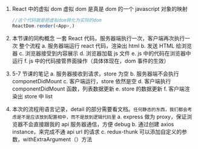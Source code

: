 1. React 中的虚拟 dom
   虚拟 dom 是真是 dom 的一个 javascript 对象的映射
   ```js
   //这个代码就是把虚拟dom转化为实际的dom
   ReactDom.render(<App>,)
   ```
2. 本节课的同构概念
   一套 React 代码，服务器端执行一次，客户端再次执行一次
   整个流程
   a. 服务器端运行 react 代码，渲染出 html
   b. 发送 HTML 给浏览器
   c. 浏览器接受到内容展示
   d. 浏览器加载 js 文件
   e. js 中的代码在浏览器中运行
   f. js 中的代码接管界面操作（具体体现在，dom 事件的生效）

3. 5-7 节课的笔记
   a. 服务器接收到请求，store 为空
   b. 服务器端不会执行 componetDidMount
   c. 客户端运行，store 依然是空
   d. 客户端执行 componentDidMount 函数，列表数据更新
   e. store 的数据更新
   f. 客户端渲染出 store 中 list

4. 本次的流程用语言记录，detail 的部分需要看文档。`任何静态的东西，我们都会考虑是不是应该放到配置相中，而不是放到逻辑代码里`
   a. express 做为 proxy，保证浏览器不会直接跟我的 api 服务器通信，方便 debug
   b. 通过创建 axios instance，来完成不通 api url 的请求
   c. redux-thunk 可以添加自定义的参数，withExtraArgument（）方法
